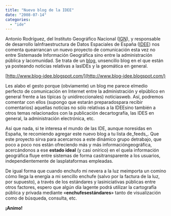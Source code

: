 ```yaml
---
title: "Nuevo blog de la IDEE"
date: "2008-07-14"
categories: 
  - "ide"
---
```


Antonio Rodríguez, del Instituto Geográfico Nacional ([IGN](http://www.ign.es)), y responsable de desarrollo laInfraestructura de Datos Espaciales de España ([IDEE](http://www.idee.es)) nos comenta quearrancan un nuevo proyecto de comunicación esta vez no entre Sistemasde Información Geográfica sino entre la administración pública y lacomunidad. Se trata de un [blog](http://www.blog-idee.blogspot.com/), unsencillo blog en el que están ya posteando noticias relativas a lasIDEs y la geomática en general.

[http://www.blog-idee.blogspot.com/](http://www.blog-idee.blogspot.com/)

Les alabo el gesto porque (obviamente) un blog me parece elmedio perfecto de comunicación en Internet entre la administración y elpúblico en general frente a las típicas (y unidireccionales) noticiasweb. Así, podremos comentar con ellos (supongo que estarán preparadospara recibir comentarios) aquellas noticias no sólo relativas a la IDEEsino también a otros temas relacionados con la publicación decartografía, las IDES en general, la administración electrónica, etc.

Así que nada, si te interesa el mundo de las IDE, aunque noresidas en España, te recomiendo agregar este nuevo blog a tu lista de_feeds_. Que este proyecto sirva para acercarnos a este dinámico grupo detrabajo, que poco a poco nos están ofreciendo más y más informacióngeográfica, acercándonos a ese **estado ideal** (y casi onírico) en el quela información geográfica fluye entre sistemas de forma casitransparente a los usuarios, independientemente de lasplataformas empleadas.

De igual forma que cuando enchufo mi nevera a la luz meimporta un comino cómo llega la energía a mi sencillo enchufe (salvo por la factura de la luz, por supuesto), a través de los estándares y lasiniciativas públicas entre otros factores, espero que algún día lagente podrá utilizar la cartografía pública y privada mediante «**enchufesestándares**» tanto de visualización como de búsqueda, consulta, etc.

**¡Animo!**
